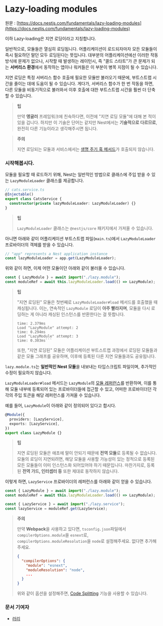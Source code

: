 # Lazy-loading modules

원문 : [https://docs.nestjs.com/fundamentals/lazy-loading-modules](https://docs.nestjs.com/fundamentals/lazy-loading-modules)

이하 Lazy-loading은 지연 로딩이라고 지칭합니다.

일반적으로, 모듈들은 열심히 로딩됩니다. 어플리케이션이 로드되자마자 모든 모듈들이 즉시 필요하던 말던 모두 로딩된다는 뜻입니다. 대부분의 어플리케이션에선 이러한 작동 방식에 문제가 없으나, 시작할 때 발생하는 레이턴시, 즉 "콜드 스타트"가 큰 문제가 되는 **서버리스 환경**에서 동작하는 앱이나 워커들은 이 부분이 병목 지점이 될 수 있습니다.

지연 로딩은 특정 서버리스 함수 호출에 필요한 모듈만 불러오기 때문에, 부트스트랩 시간을 줄이는 데에 도움이 될 수 있습니다. 게다가, 서버리스 함수가 한 번 작동을 하면, 다른 모듈을 비동기적으로 불러와서 이후 호출에 대한 부트스트랩 시간을 훨씬 더 단축할 수 있습니다.

> **팁**
>
> 만약 **앵귤러** 프레임워크에 친숙하다면, 이전에 "지연 로딩 모듈"에 대해 본 적이 있을 겁니다. 하지만 이 기술은 단어는 같지만 Nest에서는 **기술적으로 다르므로**, 완전히 다른 기능이라고 생각해주시면 됩니다.

> **주의**
>
> 지연 로딩되는 모듈과 서비스에서는 [생명 주기 훅 메서드](https://docs.nestjs.com/fundamentals/lifecycle-events)가 호출되지 않습니다.

### 시작해봅시다.

모듈을 필요할 때 로드하기 위해, Nest는 일반적인 방법으로 클래스에 주입 받을 수 있는 `LazyModuleLoader` 클래스를 제공합니다.

```typescript
// cats.service.ts
@Injectable()
export class CatsService {
  constructor(private lazyModuleLoader: LazyModuleLoader) {}
}
```

> **팁**
>
> `LazyModuleLoader` 클래스는 `@nestjs/core` 패키지에서 가져올 수 있습니다.

아니면 아래와 같이 어플리케이션 부트스트랩 파일(`main.ts`)에서 `LazyModuleLoader` 프로바이더의 객체를 받을 수 있습니다.

```typescript
// "app" represents a Nest application instance
const lazyModuleLoader = app.get(LazyModuleLoader);
```

위와 같이 하면, 이제 어떤 모듈이던 아래와 같이 불러올 수 있습니다.

```typescript
const { LazyModule } = await import("./lazy.module");
const moduleRef = await this.lazyModuleLoader.load(() => LazyModule);
```

> **팁**
>
> "지연 로딩된" 모듈은 첫번째로 `LazyModuleLoader#load` 메서드를 호출했을 때 캐싱됩니다. 이는, 연속적인 `LazyModule` 로딩이 **아주 빨라지며**, 모듈을 다시 로딩하는 게 아니라 캐싱된 인스턴스를 반환한다는 걸 뜻합니다.
>
> ````Load "LazyModule" attempt: 1
> time: 2.379ms
> Load "LazyModule" attempt: 2
> time: 0.294ms
> Load "LazyModule" attempt: 3
> time: 0.303ms```
> ````
>
> 또한, "지연 로딩된" 모듈은 어플리케이션 부트스트랩 과정에서 로딩된 모듈들과 같은 모듈 그래프를 공유하며, 이후에 등록된 다른 지연 모듈들과도 공유됩니다.

`lazy.module.ts`는 **일반적인 Nest 모듈**을 내보내는 타입스크립트 파일이며, 추가적인 수정이 필요하지 않습니다.

`LazyModuleLoader#load` 메서드는 `LazyModule`의 [모듈 레퍼런스](https://docs.nestjs.com/fundamentals/module-ref)를 반환하며, 이를 통해 모듈 내부에 등록되어 있는 프로바이더들에 접근할 수 있고, 어떠한 프로바이더던 각각의 주입 토큰을 해당 레퍼런스를 가져올 수 있습니다.

예를 들어, `LazyModule`이 아래와 같이 정의되어 있다고 합시다.

```typescript
@Module({
  providers: [LazyService],
  exports: [LazyService],
})
export class LazyModule {}
```

> **팁**
>
> 지연 로딩된 모듈은 애초에 말이 안되기 때문에 **전역 모듈**로 등록될 수 없습니다. 모듈의 로딩이 지연되려면, 해당 모듈을 사용할 가능성이 있는 정적으로 등록된 모든 모듈들이 이미 인스턴스화 되어있어야 하기 때문입니다. 마찬가지로, 등록된 **전역 가드, 인터셉터 등** 또한 제대로 동작하지 않습니다.

이렇게 하면, `LazyService` 프로바이더의 레퍼런스를 아래와 같이 얻을 수 있습니다.

```typescript
const { LazyModule } = await import("./lazy.module");
const moduleRef = await this.lazyModuleLoader.load(() => LazyModule);

const { LazyService } = await import("./lazy.service");
const lazyService = moduleRef.get(LazyService);
```

> **주의**
>
> 만약 **Webpack**을 사용하고 있다면, `tsconfig.json`파일에서 `compilerOptions.module`을 `esnext`로, `compilerOptions.moduleResolution`을 `node`로 설정해주세요. 없다면 추가해주세요.
>
> ```json
> {
>   "compilerOptions": {
>     "module": "esnext",
>     "moduleResolution": "node",
>     ...
>   }
> }
> ```
>
> 위와 같이 옵션을 설정해주면, [Code Splitting](https://webpack.js.org/guides/code-splitting/) 기능을 사용할 수 있습니다.

### 문서 기여자

- [러리](https://github.com/Coalery)
